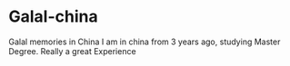 # Galal-china
Galal memories in China
I am in china from 3 years ago, studying Master Degree. Really a great Experience 
